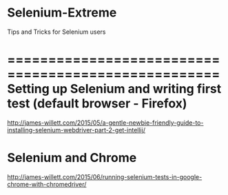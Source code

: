 # Selenium-Extreme
Tips and Tricks for Selenium users

====================================================
Setting up Selenium and writing first test (default browser - Firefox)
====================================================
http://james-willett.com/2015/05/a-gentle-newbie-friendly-guide-to-installing-selenium-webdriver-part-2-get-intellij/

Selenium and Chrome
=====================================================
http://james-willett.com/2015/06/running-selenium-tests-in-google-chrome-with-chromedriver/


